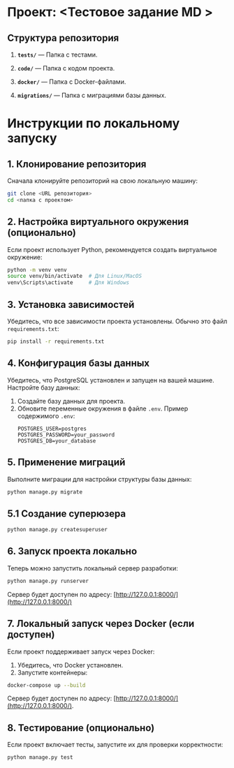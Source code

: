 # Проект: <Тестовое задание MD >

## Структура репозитория

1. **`tests/`** — Папка с тестами.

2. **`code/`** — Папка с кодом проекта.

3. **`docker/`** — Папка с Docker-файлами.

4. **`migrations/`** — Папка с миграциями базы данных.

# Инструкции по локальному запуску

## 1. Клонирование репозитория

Сначала клонируйте репозиторий на свою локальную машину:

```bash
git clone <URL репозитория>
cd <папка с проектом>
```

## 2. Настройка виртуального окружения (опционально)

Если проект использует Python, рекомендуется создать виртуальное окружение:

```bash
python -m venv venv
source venv/bin/activate  # Для Linux/MacOS
venv\Scripts\activate     # Для Windows
```

## 3. Установка зависимостей

Убедитесь, что все зависимости проекта установлены. Обычно это файл `requirements.txt`:

```bash
pip install -r requirements.txt
```

## 4. Конфигурация базы данных

Убедитесь, что PostgreSQL установлен и запущен на вашей машине. Настройте базу данных:

1. Создайте базу данных для проекта.
2. Обновите переменные окружения в файле `.env`. Пример содержимого `.env`:
   ```env
   POSTGRES_USER=postgres
   POSTGRES_PASSWORD=your_password
   POSTGRES_DB=your_database
   ```

## 5. Применение миграций

Выполните миграции для настройки структуры базы данных:

```bash
python manage.py migrate
```
## 5.1 Создание суперюзера

```bash
python manage.py createsuperuser
```

## 6. Запуск проекта локально

Теперь можно запустить локальный сервер разработки:

```bash
python manage.py runserver
```

Сервер будет доступен по адресу: [http://127.0.0.1:8000/](http://127.0.0.1:8000/)

## 7. Локальный запуск через Docker (если доступен)

Если проект поддерживает запуск через Docker:

1. Убедитесь, что Docker установлен.
2. Запустите контейнеры:

```bash
docker-compose up --build
```

Сервер будет доступен по адресу: [http://127.0.0.1:8000/](http://127.0.0.1:8000/).

## 8. Тестирование (опционально)

Если проект включает тесты, запустите их для проверки корректности:

```bash
python manage.py test
```


